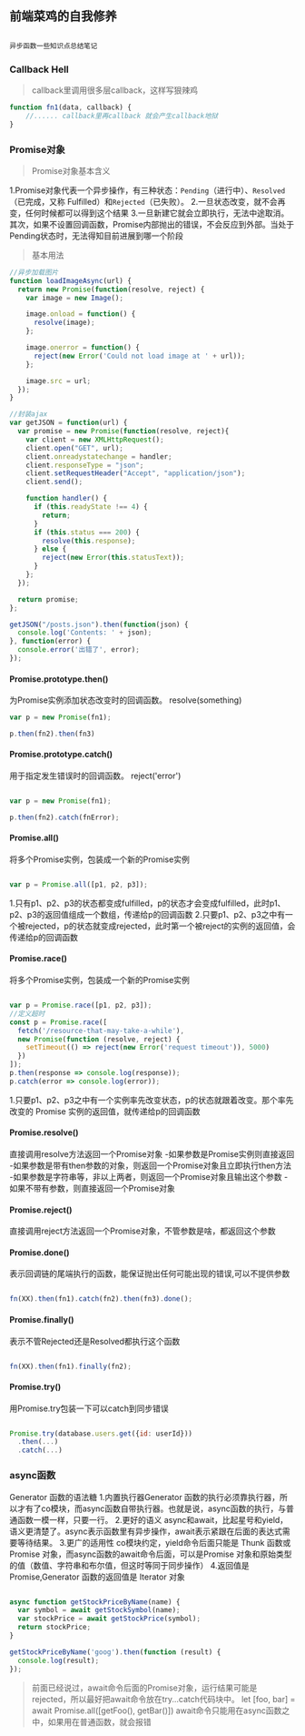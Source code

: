 ## 前端菜鸡的自我修养

```js

异步函数一些知识点总结笔记

```

### Callback Hell
>callback里调用很多层callback，这样写狠辣鸡

```js
function fn1(data, callback) {
    //...... callback里再callback 就会产生callback地狱
}

```

### Promise对象

>Promise对象基本含义

1.Promise对象代表一个异步操作，有三种状态：`Pending`（进行中）、`Resolved`（已完成，又称 Fulfilled）和`Rejected`（已失败）。
2.一旦状态改变，就不会再变，任何时候都可以得到这个结果
3.一旦新建它就会立即执行，无法中途取消。其次，如果不设置回调函数，Promise内部抛出的错误，不会反应到外部。当处于Pending状态时，无法得知目前进展到哪一个阶段

>基本用法

```js
//异步加载图片
function loadImageAsync(url) {
  return new Promise(function(resolve, reject) {
    var image = new Image();

    image.onload = function() {
      resolve(image);
    };

    image.onerror = function() {
      reject(new Error('Could not load image at ' + url));
    };

    image.src = url;
  });
}

//封装ajax
var getJSON = function(url) {
  var promise = new Promise(function(resolve, reject){
    var client = new XMLHttpRequest();
    client.open("GET", url);
    client.onreadystatechange = handler;
    client.responseType = "json";
    client.setRequestHeader("Accept", "application/json");
    client.send();

    function handler() {
      if (this.readyState !== 4) {
        return;
      }
      if (this.status === 200) {
        resolve(this.response);
      } else {
        reject(new Error(this.statusText));
      }
    };
  });

  return promise;
};

getJSON("/posts.json").then(function(json) {
  console.log('Contents: ' + json);
}, function(error) {
  console.error('出错了', error);
});
```
#### Promise.prototype.then()

为Promise实例添加状态改变时的回调函数。 resolve(something)

```js
var p = new Promise(fn1);

p.then(fn2).then(fn3)

```

#### Promise.prototype.catch()

用于指定发生错误时的回调函数。 reject('error')
```js

var p = new Promise(fn1);

p.then(fn2).catch(fnError);

```

#### Promise.all()

将多个Promise实例，包装成一个新的Promise实例

```js

var p = Promise.all([p1, p2, p3]);

```

1.只有p1、p2、p3的状态都变成fulfilled，p的状态才会变成fulfilled，此时p1、p2、p3的返回值组成一个数组，传递给p的回调函数
2.只要p1、p2、p3之中有一个被rejected，p的状态就变成rejected，此时第一个被reject的实例的返回值，会传递给p的回调函数

#### Promise.race()

将多个Promise实例，包装成一个新的Promise实例

```js

var p = Promise.race([p1, p2, p3]);
//定义超时
const p = Promise.race([
  fetch('/resource-that-may-take-a-while'),
  new Promise(function (resolve, reject) {
    setTimeout(() => reject(new Error('request timeout')), 5000)
  })
]);
p.then(response => console.log(response));
p.catch(error => console.log(error));
```
1.只要p1、p2、p3之中有一个实例率先改变状态，p的状态就跟着改变。那个率先改变的 Promise 实例的返回值，就传递给p的回调函数

#### Promise.resolve()

直接调用resolve方法返回一个Promise对象
-如果参数是Promise实例则直接返回
-如果参数是带有then参数的对象，则返回一个Promise对象且立即执行then方法
-如果参数是字符串等，非以上两者，则返回一个Promise对象且输出这个参数
-如果不带有参数，则直接返回一个Promise对象

#### Promise.reject()

直接调用reject方法返回一个Promise对象，不管参数是啥，都返回这个参数

#### Promise.done()

表示回调链的尾端执行的函数，能保证抛出任何可能出现的错误,可以不提供参数

```js

fn(XX).then(fn1).catch(fn2).then(fn3).done();

```

#### Promise.finally()

表示不管Rejected还是Resolved都执行这个函数

```js

fn(XX).then(fn1).finally(fn2);

```

#### Promise.try()

用Promise.try包装一下可以catch到同步错误

```js

Promise.try(database.users.get({id: userId}))
  .then(...)
  .catch(...)

```

### async函数

Generator 函数的语法糖
1.内置执行器Generator 函数的执行必须靠执行器，所以才有了co模块，而async函数自带执行器。也就是说，async函数的执行，与普通函数一模一样，只要一行。
2.更好的语义 async和await，比起星号和yield，语义更清楚了。async表示函数里有异步操作，await表示紧跟在后面的表达式需要等待结果。
3.更广的适用性 co模块约定，yield命令后面只能是 Thunk 函数或 Promise 对象，而async函数的await命令后面，可以是Promise 对象和原始类型的值（数值、字符串和布尔值，但这时等同于同步操作）
4.返回值是 Promise,Generator 函数的返回值是 Iterator 对象

```js

async function getStockPriceByName(name) {
  var symbol = await getStockSymbol(name);
  var stockPrice = await getStockPrice(symbol);
  return stockPrice;
}

getStockPriceByName('goog').then(function (result) {
  console.log(result);
});

```

>前面已经说过，await命令后面的Promise对象，运行结果可能是rejected，所以最好把await命令放在try...catch代码块中。
>let [foo, bar] = await Promise.all([getFoo(), getBar()])
>await命令只能用在async函数之中，如果用在普通函数，就会报错
